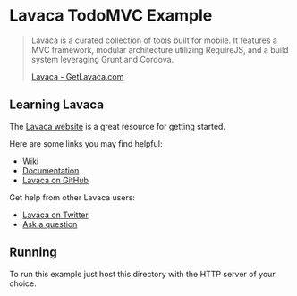 # Lavaca TodoMVC Example

>Lavaca is a curated collection of tools built for mobile. It features a MVC framework, modular architecture utilizing RequireJS, and a build system leveraging Grunt and Cordova.
>
>[Lavaca - GetLavaca.com](http://getlavaca.com)

## Learning Lavaca

The [Lavaca website](http://getlavaca.com) is a great resource for getting started.

Here are some links you may find helpful:

* [Wiki](https://github.com/mutualmobile/lavaca/wiki)
* [Documentation](http://getlavaca.com/doc/)
* [Lavaca on GitHub](https://github.com/mutualmobile/lavaca/)

Get help from other Lavaca users:

* [Lavaca on Twitter](http://twitter.com/getlavaca)
* [Ask a question](https://github.com/mutualmobile/lavaca/issues)

## Running

To run this example just host this directory with the HTTP server of your choice.
